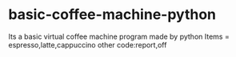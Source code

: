 # basic-coffee-machine-python
Its a basic virtual coffee machine program made by python 
Items = espresso,latte,cappuccino
other code:report,off
